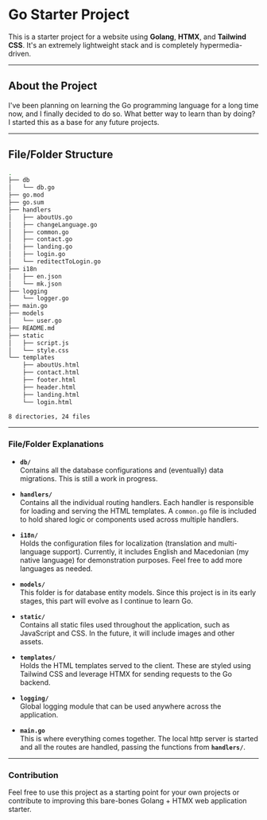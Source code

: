 # Go Starter Project

This is a starter project for a website using **Golang**, **HTMX**, and **Tailwind CSS**. It's an extremely lightweight stack and is completely hypermedia-driven.

---

## About the Project

I've been planning on learning the Go programming language for a long time now, and I finally decided to do so. What better way to learn than by doing? I started this as a base for any future projects.

---

## File/Folder Structure

```bash
.
├── db
│   └── db.go
├── go.mod
├── go.sum
├── handlers
│   ├── aboutUs.go
│   ├── changeLanguage.go
│   ├── common.go
│   ├── contact.go
│   ├── landing.go
│   ├── login.go
│   └── reditectToLogin.go
├── i18n
│   ├── en.json
│   └── mk.json
├── logging
│   └── logger.go
├── main.go
├── models
│   └── user.go
├── README.md
├── static
│   ├── script.js
│   └── style.css
└── templates
    ├── aboutUs.html
    ├── contact.html
    ├── footer.html
    ├── header.html
    ├── landing.html
    └── login.html

8 directories, 24 files


```

---

### File/Folder Explanations

- **`db/`**  
  Contains all the database configurations and (eventually) data migrations. This is still a work in progress.

- **`handlers/`**  
  Contains all the individual routing handlers. Each handler is responsible for loading and serving the HTML templates. A `common.go` file is included to hold shared logic or components used across multiple handlers.

- **`i18n/`**  
  Holds the configuration files for localization (translation and multi-language support). Currently, it includes English and Macedonian (my native language) for demonstration purposes. Feel free to add more languages as needed.

- **`models/`**  
  This folder is for database entity models. Since this project is in its early stages, this part will evolve as I continue to learn Go.

- **`static/`**  
  Contains all static files used throughout the application, such as JavaScript and CSS. In the future, it will include images and other assets.

- **`templates/`**  
  Holds the HTML templates served to the client. These are styled using Tailwind CSS and leverage HTMX for sending requests to the Go backend.

- **`logging/`**  
  Global logging module that can be used anywhere across the application.

- **`main.go`**  
  This is where everything comes together. The local http server is started and all the routes are handled, passing the functions from **`handlers/`**.
---

### Contribution

Feel free to use this project as a starting point for your own projects or contribute to improving this bare-bones Golang + HTMX web application starter.


